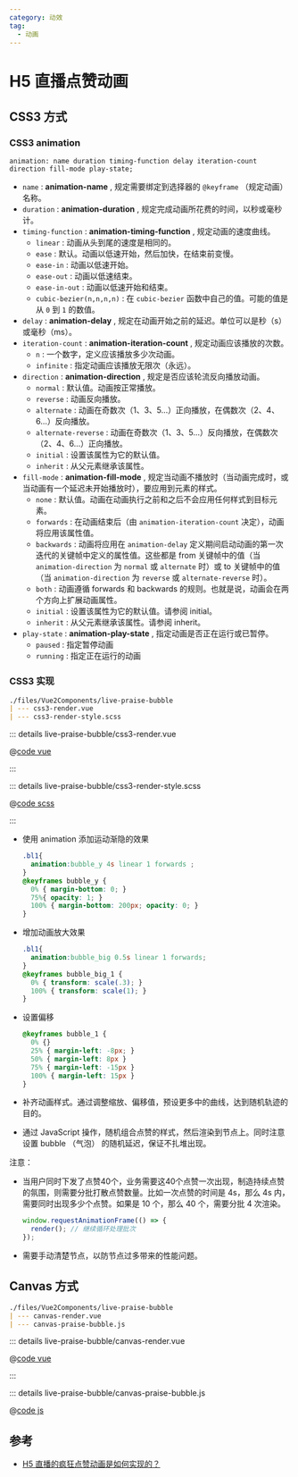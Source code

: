```yaml
---
category: 动效
tag:
  - 动画
---
```


<script setup>
import LivePraiseBubbleCss3Render from "@source/前端/动画效果/files/Vue2Components/live-praise-bubble/css3-render.vue";
import LivePraiseBubbleCanvasRender from "@source/前端/动画效果/files/Vue2Components/live-praise-bubble/canvas-render.vue";
</script>

# H5 直播点赞动画

## CSS3 方式

### CSS3 animation

`animation: name duration timing-function delay iteration-count direction fill-mode play-state;`

- `name` : **animation-name** , 规定需要绑定到选择器的 `@keyframe` （规定动画） 名称。
- `duration` : **animation-duration** , 规定完成动画所花费的时间，以秒或毫秒计。
- `timing-function` : **animation-timing-function** , 规定动画的速度曲线。
  - `linear` : 动画从头到尾的速度是相同的。
  - `ease` : 默认。动画以低速开始，然后加快，在结束前变慢。
  - `ease-in` : 动画以低速开始。
  - `ease-out` : 动画以低速结束。
  - `ease-in-out` : 动画以低速开始和结束。
  - `cubic-bezier(n,n,n,n)` : 在 `cubic-bezier` 函数中自己的值。可能的值是从 `0` 到 `1` 的数值。
- `delay` : **animation-delay** , 规定在动画开始之前的延迟。单位可以是秒（s）或毫秒（ms）。
- `iteration-count` : **animation-iteration-count** , 规定动画应该播放的次数。
  - `n` : 一个数字，定义应该播放多少次动画。
  - `infinite` : 指定动画应该播放无限次（永远）。
- `direction` : **animation-direction** , 规定是否应该轮流反向播放动画。
  - `normal` : 默认值。动画按正常播放。
  - `reverse` : 动画反向播放。
  - `alternate` : 动画在奇数次（1、3、5...）正向播放，在偶数次（2、4、6...）反向播放。
  - `alternate-reverse` : 动画在奇数次（1、3、5...）反向播放，在偶数次（2、4、6...）正向播放。
  - `initial` : 设置该属性为它的默认值。
  - `inherit` : 从父元素继承该属性。
- `fill-mode` : **animation-fill-mode** , 规定当动画不播放时（当动画完成时，或当动画有一个延迟未开始播放时），要应用到元素的样式。
  - `none` : 默认值。动画在动画执行之前和之后不会应用任何样式到目标元素。
  - `forwards` : 在动画结束后（由 `animation-iteration-count` 决定），动画将应用该属性值。
  - `backwards` : 动画将应用在 `animation-delay` 定义期间启动动画的第一次迭代的关键帧中定义的属性值。这些都是 from 关键帧中的值（当 `animation-direction` 为 `normal` 或 `alternate` 时）或 to 关键帧中的值（当 `animation-direction` 为 `reverse` 或 `alternate-reverse` 时）。
  - `both` : 动画遵循 forwards 和 backwards 的规则。也就是说，动画会在两个方向上扩展动画属性。
  - `initial` : 设置该属性为它的默认值。请参阅 initial。
  - `inherit` : 从父元素继承该属性。请参阅 inherit。
- `play-state` : **animation-play-state** , 指定动画是否正在运行或已暂停。
  - `paused` : 指定暂停动画
  - `running` : 指定正在运行的动画

### CSS3 实现

<LivePraiseBubbleCss3Render />

```md
./files/Vue2Components/live-praise-bubble
| --- css3-render.vue
| --- css3-render-style.scss
```

::: details live-praise-bubble/css3-render.vue

@[code vue](./files/Vue2Components/live-praise-bubble/css3-render.vue)

:::

::: details live-praise-bubble/css3-render-style.scss

@[code scss](./files/Vue2Components/live-praise-bubble/css3-render-style.scss)

:::

- 使用 animation 添加运动渐隐的效果

  ```css
  .bl1{
    animation:bubble_y 4s linear 1 forwards ;
  }
  @keyframes bubble_y {
    0% { margin-bottom: 0; }
    75%{ opacity: 1; }
    100% { margin-bottom: 200px; opacity: 0; }
  }
  ```

- 增加动画放大效果

  ```css
  .bl1{
    animation:bubble_big 0.5s linear 1 forwards;
  }
  @keyframes bubble_big_1 {
    0% { transform: scale(.3); }
    100% { transform: scale(1); }
  }
  ```

- 设置偏移

  ```css
  @keyframes bubble_1 {
    0% {}
    25% { margin-left: -8px; }
    50% { margin-left: 8px }
    75% { margin-left: -15px }
    100% { margin-left: 15px }
  }
  ```

- 补齐动画样式。通过调整缩放、偏移值，预设更多中的曲线，达到随机轨迹的目的。
- 通过 JavaScript 操作，随机组合点赞的样式，然后渲染到节点上。同时注意设置 bubble （气泡） 的随机延迟，保证不扎堆出现。

注意：

- 当用户同时下发了点赞40个，业务需要这40个点赞一次出现，制造持续点赞的氛围，则需要分批打散点赞数量。比如一次点赞的时间是 4s，那么 4s 内，需要同时出现多少个点赞。如果是 10 个，那么 40 个，需要分批 4 次渲染。

  ```javascript
  window.requestAnimationFrame(() => {
    render(); // 继续循环处理批次
  });
  ```

- 需要手动清楚节点，以防节点过多带来的性能问题。

## Canvas 方式

<LivePraiseBubbleCanvasRender />

```md
./files/Vue2Components/live-praise-bubble
| --- canvas-render.vue
| --- canvas-praise-bubble.js
```

::: details live-praise-bubble/canvas-render.vue

@[code vue](./files/Vue2Components/live-praise-bubble/canvas-render.vue)

:::

::: details live-praise-bubble/canvas-praise-bubble.js

@[code js](./files/Vue2Components/live-praise-bubble/canvas-praise-bubble.js)

## 参考

- [H5 直播的疯狂点赞动画是如何实现的？](https://mp.weixin.qq.com/s/bAF4BgEe8mBjkpGKpRsH7A)
